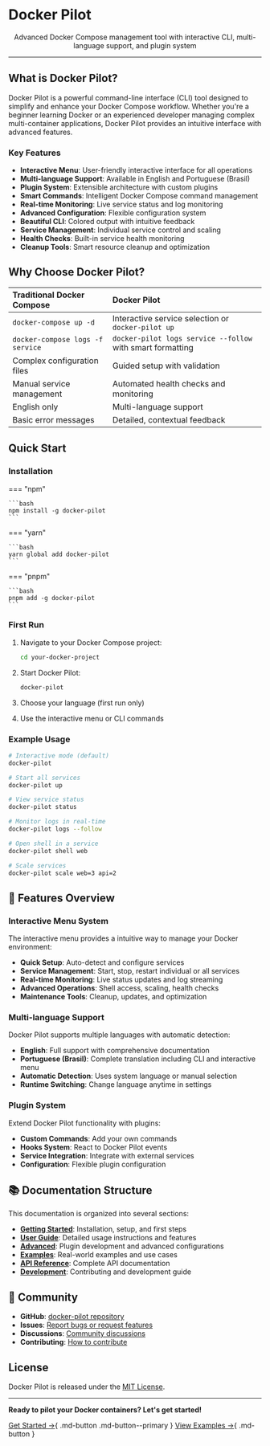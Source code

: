 # Docker Pilot

<div align="center">
  Advanced Docker Compose management tool with interactive CLI, multi-language support, and plugin system
</div>

---

## What is Docker Pilot?

Docker Pilot is a powerful command-line interface (CLI) tool designed to simplify and enhance your Docker Compose workflow. Whether you're a beginner learning Docker or an experienced developer managing complex multi-container applications, Docker Pilot provides an intuitive interface with advanced features.

### Key Features

- **Interactive Menu**: User-friendly interactive interface for all operations
- **Multi-language Support**: Available in English and Portuguese (Brasil)
- **Plugin System**: Extensible architecture with custom plugins
- **Smart Commands**: Intelligent Docker Compose command management
- **Real-time Monitoring**: Live service status and log monitoring
- **Advanced Configuration**: Flexible configuration system
- **Beautiful CLI**: Colored output with intuitive feedback
- **Service Management**: Individual service control and scaling
- **Health Checks**: Built-in service health monitoring
- **Cleanup Tools**: Smart resource cleanup and optimization

## Why Choose Docker Pilot?

| Traditional Docker Compose | Docker Pilot |
|:---|:---|
| `docker-compose up -d` | Interactive service selection or `docker-pilot up` |
| `docker-compose logs -f service` | `docker-pilot logs service --follow` with smart formatting |
| Complex configuration files | Guided setup with validation |
| Manual service management | Automated health checks and monitoring |
| English only | Multi-language support |
| Basic error messages | Detailed, contextual feedback |

## Quick Start

### Installation

=== "npm"

    ```bash
    npm install -g docker-pilot
    ```

=== "yarn"

    ```bash
    yarn global add docker-pilot
    ```

=== "pnpm"

    ```bash
    pnpm add -g docker-pilot
    ```

### First Run

1. Navigate to your Docker Compose project:

   ```bash
   cd your-docker-project
   ```

2. Start Docker Pilot:

   ```bash
   docker-pilot
   ```

3. Choose your language (first run only)
4. Use the interactive menu or CLI commands

### Example Usage

```bash
# Interactive mode (default)
docker-pilot

# Start all services
docker-pilot up

# View service status
docker-pilot status

# Monitor logs in real-time
docker-pilot logs --follow

# Open shell in a service
docker-pilot shell web

# Scale services
docker-pilot scale web=3 api=2
```

## 🌟 Features Overview

### Interactive Menu System

The interactive menu provides a intuitive way to manage your Docker environment:

- **Quick Setup**: Auto-detect and configure services
- **Service Management**: Start, stop, restart individual or all services
- **Real-time Monitoring**: Live status updates and log streaming
- **Advanced Operations**: Shell access, scaling, health checks
- **Maintenance Tools**: Cleanup, updates, and optimization

### Multi-language Support

Docker Pilot supports multiple languages with automatic detection:

- **English**: Full support with comprehensive documentation
- **Portuguese (Brasil)**: Complete translation including CLI and interactive menu
- **Automatic Detection**: Uses system language or manual selection
- **Runtime Switching**: Change language anytime in settings

### Plugin System

Extend Docker Pilot functionality with plugins:

- **Custom Commands**: Add your own commands
- **Hooks System**: React to Docker Pilot events
- **Service Integration**: Integrate with external services
- **Configuration**: Flexible plugin configuration

## 📚 Documentation Structure

This documentation is organized into several sections:

- **[Getting Started](getting-started/installation.md)**: Installation, setup, and first steps
- **[User Guide](user-guide/cli-usage.md)**: Detailed usage instructions and features
- **[Advanced](advanced/plugins.md)**: Plugin development and advanced configurations
- **[Examples](examples/basic.md)**: Real-world examples and use cases
- **[API Reference](api/core.md)**: Complete API documentation
- **[Development](development/contributing.md)**: Contributing and development guide

## 🤝 Community

- **GitHub**: [docker-pilot repository](https://github.com/jonhvmp/docker-pilot)
- **Issues**: [Report bugs or request features](https://github.com/jonhvmp/docker-pilot/issues)
- **Discussions**: [Community discussions](https://github.com/jonhvmp/docker-pilot/discussions)
- **Contributing**: [How to contribute](development/contributing.md)

## License

Docker Pilot is released under the [MIT License](https://opensource.org/licenses/MIT).

---

**Ready to pilot your Docker containers? Let's get started!**

[Get Started →](getting-started/installation.md){ .md-button .md-button--primary }
[View Examples →](examples/basic.md){ .md-button }
